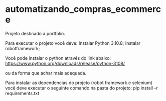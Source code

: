 # automatizando_compras_ecommerce
Projeto destinado à portfolio.

Para executar o projeto você deve:
Instalar Python 3.10.8;
Instalar robotframework;

Você pode instalar o python através do link abaixo:
https://www.python.org/downloads/release/python-3108/

ou da forma que achar mais adequada.

Para instalar as dependencias do projeto (robot framework e selenium) você deve executar o seguinte comando na pasta do projeto:
pip install -r requirements.txt
